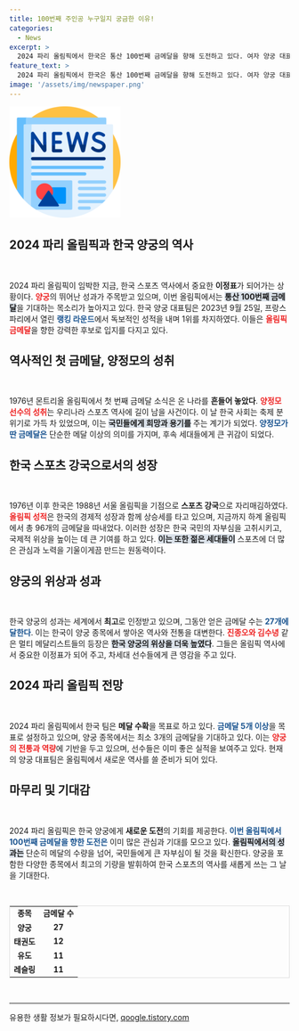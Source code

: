 ```yaml
---
title: 100번째 주인공 누구일지 궁금한 이유!
categories:
  - News
excerpt: >
  2024 파리 올림픽에서 한국은 통산 100번째 금메달을 향해 도전하고 있다. 여자 양궁 대표팀이 랭킹 1위를 기록하며 효자 종목의 저력을 보여준 가운데, 이번 대회에서의 금메달 쟁취가 기대를 모은다.
feature_text: >
  2024 파리 올림픽에서 한국은 통산 100번째 금메달을 향해 도전하고 있다. 여자 양궁 대표팀이 랭킹 1위를 기록하며 효자 종목의 저력을 보여준 가운데, 이번 대회에서의 금메달 쟁취가 기대를 모은다.
image: '/assets/img/newspaper.png'
---
```


<p><img src="/assets/img/newspaper.png" alt="kimp 속보" /></p>

<h2 data-ke-size="size26">2024 파리 올림픽과 한국 양궁의 역사</h2>

<p data-ke-size="size16">&nbsp;</p>

<p>2024 파리 올림픽이 임박한 지금, 한국 스포츠 역사에서 중요한 <b>이정표</b>가 되어가는 상황이다. <b><span style="color: #ee2323;">양궁</span></b>의 뛰어난 성과가 주목받고 있으며, 이번 올림픽에서는 <b><span style="background-color: #21538527;">통산 100번째 금메달</span></b>을 기대하는 목소리가 높아지고 있다. 한국 양궁 대표팀은 2023년 9월 25일, 프랑스 파리에서 열린 <b><span style="color: #1a5490;">랭킹 라운드</span></b>에서 독보적인 성적을 내며 1위를 차지하였다. 이들은 <b><span style="color: #ee2323;">올림픽 금메달</span></b>을 향한 강력한 후보로 입지를 다지고 있다.</p>

<h2 data-ke-size="size26">역사적인 첫 금메달, 양정모의 성취</h2>

<p data-ke-size="size16">&nbsp;</p>

<p>1976년 몬트리올 올림픽에서 첫 번째 금메달 소식은 온 나라를 <b>흔들어 놓았다</b>. <b><span style="color: #ee2323;">양정모 선수의 성취</span></b>는 우리나라 스포츠 역사에 길이 남을 사건이다. 이 날 한국 사회는 축제 분위기로 가득 차 있었으며, 이는 <b><span style="background-color: #21538527;">국민들에게 희망과 용기를</span></b> 주는 계기가 되었다. <b><span style="color: #1a5490;">양정모가 딴 금메달은</span></b> 단순한 메달 이상의 의미를 가지며, 후속 세대들에게 큰 귀감이 되었다.</p>

<h2 data-ke-size="size26">한국 스포츠 강국으로서의 성장</h2>

<p data-ke-size="size16">&nbsp;</p>

<p>1976년 이후 한국은 1988년 서울 올림픽을 기점으로 <b>스포츠 강국</b>으로 자리매김하였다. <b><span style="color: #ee2323;">올림픽 성적</span></b>은 한국의 경제적 성장과 함께 상승세를 타고 있으며, 지금까지 하계 올림픽에서 총 96개의 금메달을 따내었다. 이러한 성장은 한국 국민의 자부심을 고취시키고, 국제적 위상을 높이는 데 큰 기여를 하고 있다. <b><span style="background-color: #21538527;">이는 또한 젊은 세대들이</span></b> 스포츠에 더 많은 관심과 노력을 기울이게끔 만드는 원동력이다.</p>

<h2 data-ke-size="size26">양궁의 위상과 성과</h2>

<p data-ke-size="size16">&nbsp;</p>

<p>한국 양궁의 성과는 세계에서 <b>최고</b>로 인정받고 있으며, 그동안 얻은 금메달 수는 <b><span style="color: #1a5490;">27개에 달한다</span></b>. 이는 한국이 양궁 종목에서 쌓아온 역사와 전통을 대변한다. <b><span style="color: #ee2323;">진종오와 김수녕</span></b> 같은 멀티 메달리스트들의 등장은 <b><span style="background-color: #21538527;">한국 양궁의 위상을 더욱 높였다</span></b>. 그들은 올림픽 역사에서 중요한 이정표가 되어 주고, 차세대 선수들에게 큰 영감을 주고 있다.</p>

<h2 data-ke-size="size26">2024 파리 올림픽 전망</h2>

<p data-ke-size="size16">&nbsp;</p>

<p>2024 파리 올림픽에서 한국 팀은 <b>메달 수확</b>을 목표로 하고 있다. <b><span style="color: #1a5490;">금메달 5개 이상</span></b>을 목표로 설정하고 있으며, 양궁 종목에서는 최소 3개의 금메달을 기대하고 있다. 이는 <b><span style="color: #ee2323;">양궁의 전통과 역량</span></b>에 기반을 두고 있으며, 선수들은 이미 좋은 실적을 보여주고 있다. 현재의 양궁 대표팀은 올림픽에서 새로운 역사를 쓸 준비가 되어 있다.</p>

<h2 data-ke-size="size26">마무리 및 기대감</h2>

<p data-ke-size="size16">&nbsp;</p>

<p>2024 파리 올림픽은 한국 양궁에게 <b>새로운 도전</b>의 기회를 제공한다. <b><span style="color: #1a5490;">이번 올림픽에서 100번째 금메달을 향한 도전은</span></b> 이미 많은 관심과 기대를 모으고 있다. <b><span style="background-color: #21538527;">올림픽에서의 성과는</span></b> 단순히 메달의 수량을 넘어, 국민들에게 큰 자부심이 될 것을 확신한다. 양궁을 포함한 다양한 종목에서 최고의 기량을 발휘하여 한국 스포츠의 역사를 새롭게 쓰는 그 날을 기대한다. </p>

<p data-ke-size="size16">&nbsp;</p>

<table style="width: 100%; border: 1px solid #ddd;">
<tr>
<td style="text-align: center; height: 17px;"><b>종목</b></td>
<td style="text-align: center; height: 17px;"><b>금메달 수</b></td>
</tr>
<tr>
<td style="text-align: center; height: 17px;"><b>양궁</b></td>
<td style="text-align: center; height: 17px;"><b>27</b></td>
</tr>
<tr>
<td style="text-align: center; height: 17px;"><b>태권도</b></td>
<td style="text-align: center; height: 17px;"><b>12</b></td>
</tr>
<tr>
<td style="text-align: center; height: 17px;"><b>유도</b></td>
<td style="text-align: center; height: 17px;"><b>11</b></td>
</tr>
<tr>
<td style="text-align: center; height: 17px;"><b>레슬링</b></td>
<td style="text-align: center; height: 17px;"><b>11</b></td>
</tr>
</table>

<p data-ke-size="size16">&nbsp;</p>

<hr />
유용한 생활 정보가 필요하시다면, <a href="https://qoogle.tistory.com" rel="dofollow">qoogle.tistory.com</a>


